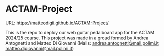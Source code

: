 # ACTAM-Project

URL: https://matteodigii.github.io/ACTAM-Project/

This is the repo to deploy our web guitar pedalboard app for the ACTAM 2024/25 course.
This project was made in a groud formed by Andrea Antognetti and Matteo Di Giovanni
(Mails: andrea.antognetti@mail.polimi.it matteo.digiovanni@mail.polimi.it)
